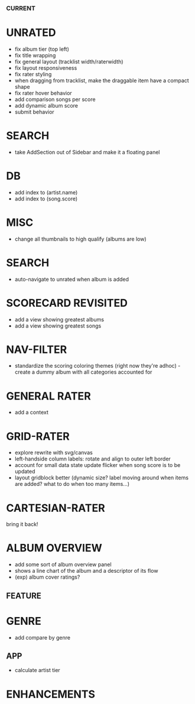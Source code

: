 ### CURRENT 

# UNRATED
- fix album tier (top left) 
- fix title wrapping 
- fix general layout (tracklist width/raterwidth)
- fix layout responsiveness
- fix rater styling 
- when dragging from tracklist, make the draggable item have a compact shape
- fix rater hover behavior   
- add comparison songs per score
- add dynamic album score
- submit behavior

# SEARCH
- take AddSection out of Sidebar and make it a floating panel 


# DB
- add index to (artist.name)
- add index to (song.score)

# MISC
- change all thumbnails to high qualify (albums are low)   

# SEARCH
- auto-navigate to unrated when album is added 

# SCORECARD REVISITED
- add a view showing greatest albums
- add a view showing greatest songs

# NAV-FILTER
- standardize the scoring coloring themes (right now they're adhoc) - create a dummy album with all categories accounted for   
# GENERAL RATER
- add a context 

# GRID-RATER
- explore rewrite with svg/canvas
- left-handside column labels: rotate and align to outer left border
- account for small data state update flicker when song score is to be updated    
- layout gridblock better (dynamic size? label moving around when items are added? what to do when too many items...) 

# CARTESIAN-RATER
bring it back!

# ALBUM OVERVIEW
- add some sort of album overview panel
- shows a line chart of the album and a descriptor of its flow
- (exp) album cover ratings?

## FEATURE
  # GENRE
  - add compare by genre
## APP
- calculate artist tier

# ENHANCEMENTS